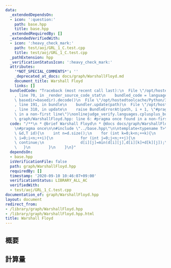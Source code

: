 ```yaml
---
data:
  _extendedDependsOn:
  - icon: ':question:'
    path: base.hpp
    title: base.hpp
  _extendedRequiredBy: []
  _extendedVerifiedWith:
  - icon: ':heavy_check_mark:'
    path: test/aoj/GRL_1_C.test.cpp
    title: test/aoj/GRL_1_C.test.cpp
  _pathExtension: hpp
  _verificationStatusIcon: ':heavy_check_mark:'
  attributes:
    '*NOT_SPECIAL_COMMENTS*': ''
    _deprecated_at_docs: docs/graph/WarshallFloyd.md
    document_title: Warshall Floyd
    links: []
  bundledCode: "Traceback (most recent call last):\n  File \"/opt/hostedtoolcache/Python/3.8.5/x64/lib/python3.8/site-packages/onlinejudge_verify/documentation/build.py\"\
    , line 70, in _render_source_code_stat\n    bundled_code = language.bundle(stat.path,\
    \ basedir=basedir).decode()\n  File \"/opt/hostedtoolcache/Python/3.8.5/x64/lib/python3.8/site-packages/onlinejudge_verify/languages/cplusplus.py\"\
    , line 191, in bundle\n    bundler.update(path)\n  File \"/opt/hostedtoolcache/Python/3.8.5/x64/lib/python3.8/site-packages/onlinejudge_verify/languages/cplusplus_bundle.py\"\
    , line 310, in update\n    raise BundleErrorAt(path, i + 1, \"#pragma once found\
    \ in a non-first line\")\nonlinejudge_verify.languages.cplusplus_bundle.BundleErrorAt:\
    \ graph/WarshallFloyd.hpp: line 6: #pragma once found in a non-first line\n"
  code: "/**\n * @brief Warshall Floyd\n * @docs docs/graph/WarshallFloyd.md\n */\n\
    \n#pragma once\n\n#include \"../base.hpp\"\n\ntemplate<typename T>\nvoid Warshall_Floyd(vector<vector<T>>\
    \ &d,T id){\n    int n=d.size();\n    for (int k=0;k<n;++k){\n        for (int\
    \ i=0;i<n;++i){\n            for (int j=0;j<n;++j){\n                if (d[i][k]==id||d[k][j]==id)\
    \ continue;\n                d[i][j]=min(d[i][j],d[i][k]+d[k][j]);\n         \
    \   }\n        }\n    }\n}"
  dependsOn:
  - base.hpp
  isVerificationFile: false
  path: graph/WarshallFloyd.hpp
  requiredBy: []
  timestamp: '2020-09-10 10:46:07+09:00'
  verificationStatus: LIBRARY_ALL_AC
  verifiedWith:
  - test/aoj/GRL_1_C.test.cpp
documentation_of: graph/WarshallFloyd.hpp
layout: document
redirect_from:
- /library/graph/WarshallFloyd.hpp
- /library/graph/WarshallFloyd.hpp.html
title: Warshall Floyd
---
```

## 概要

## 計算量